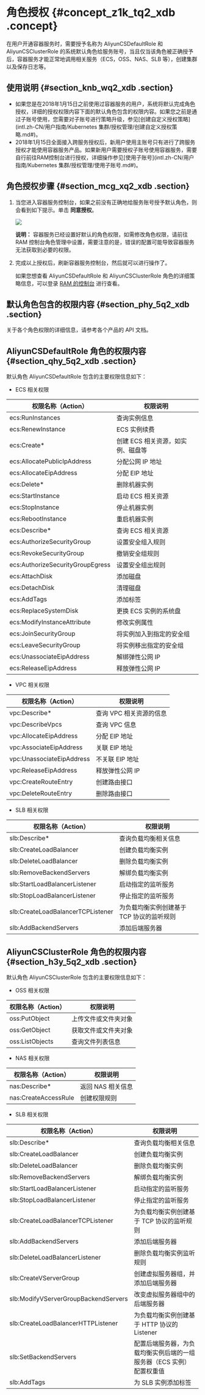 # 角色授权 {#concept_z1k_tq2_xdb .concept}

在用户开通容器服务时，需要授予名称为 AliyunCSDefaultRole 和 AliyunCSClusterRole 的系统默认角色给服务账号，当且仅当该角色被正确授予后，容器服务才能正常地调用相关服务（ECS，OSS、NAS、SLB 等），创建集群以及保存日志等。

## 使用说明 {#section_knb_wq2_xdb .section}

-   如果您是在2018年1月15日之前使用过容器服务的用户，系统将默认完成角色授权，详细的授权权限内容下面的默认角色包含的权限内容。如果您之前是通过子账号使用，您需要对子账号进行策略升级，参见[创建自定义授权策略](intl.zh-CN/用户指南/Kubernetes 集群/授权管理/创建自定义授权策略.md#)。
-   2018年1月15日全面接入跨服务授权后，新用户使用主账号只有进行了跨服务授权才能使用容器服务产品。如果新用户需要授权子账号使用容器服务，需要自行前往RAM控制台进行授权，详细操作参见[使用子账号](intl.zh-CN/用户指南/Kubernetes 集群/授权管理/使用子账号.md#)。

## 角色授权步骤 {#section_mcg_xq2_xdb .section}

1.  当您进入容器服务控制台，如果之前没有正确地给服务账号授予默认角色，则会看到如下提示。单击 **同意授权**。

    ![](http://static-aliyun-doc.oss-cn-hangzhou.aliyuncs.com/assets/img/16635/153829020210824_zh-CN.png)

    **说明：** 容器服务已经设置好默认的角色权限，如需修改角色权限，请前往 RAM 控制台角色管理中设置，需要注意的是，错误的配置可能导致容器服务无法获取到必要的权限。

2.  完成以上授权后，刷新容器服务控制台，然后就可以进行操作了。

    如果您想查看 AliyunCSDefaultRole 和 AliyunCSClusterRole 角色的详细策略信息，可以登录 [RAM 的控制台](https://ram.console.aliyun.com/) 进行查看。


## 默认角色包含的权限内容 {#section_phy_5q2_xdb .section}

关于各个角色权限的详细信息，请参考各个产品的 API 文档。

## AliyunCSDefaultRole 角色的权限内容 {#section_qhy_5q2_xdb .section}

默认角色 AliyunCSDefaultRole 包含的主要权限信息如下：

-   ECS 相关权限

|权限名称（Action）|权限说明|
|------------|----|
|ecs:RunInstances|查询实例信息|
|ecs:RenewInstance|ECS 实例续费|
|ecs:Create\*|创建 ECS 相关资源，如实例、磁盘等|
|ecs:AllocatePublicIpAddress|分配公网 IP 地址|
|ecs:AllocateEipAddress|分配 EIP 地址|
|ecs:Delete\*|删除机器实例|
|ecs:StartInstance|启动 ECS 相关资源|
|ecs:StopInstance|停止机器实例|
|ecs:RebootInstance|重启机器实例|
|ecs:Describe\*|查询 ECS 相关资源|
|ecs:AuthorizeSecurityGroup|设置安全组入规则|
|ecs:RevokeSecurityGroup|撤销安全组规则|
|ecs:AuthorizeSecurityGroupEgress|设置安全组出规则|
|ecs:AttachDisk|添加磁盘|
|ecs:DetachDisk|清理磁盘|
|ecs:AddTags|添加标签|
|ecs:ReplaceSystemDisk|更换 ECS 实例的系统盘|
|ecs:ModifyInstanceAttribute|修改实例属性|
|ecs:JoinSecurityGroup|将实例加入到指定的安全组|
|ecs:LeaveSecurityGroup|将实例移出指定的安全组|
|ecs:UnassociateEipAddress|解绑弹性公网 IP|
|ecs:ReleaseEipAddress|释放弹性公网 IP|

-   VPC 相关权限

|权限名称（Action）|权限说明|
|------------|----|
|vpc:Describe\*|查询 VPC 相关资源的信息|
|vpc:DescribeVpcs|查询 VPC 信息|
|vpc:AllocateEipAddress|分配 EIP 地址|
|vpc:AssociateEipAddress|关联 EIP 地址|
|vpc:UnassociateEipAddress|不关联 EIP 地址|
|vpc:ReleaseEipAddress|释放弹性公网 IP|
|vpc:CreateRouteEntry|创建路由接口|
|vpc:DeleteRouteEntry|删除路由接口|

-   SLB 相关权限

|权限名称（Action）|权限说明|
|------------|----|
|slb:Describe\*|查询负载均衡相关信息|
|slb:CreateLoadBalancer|创建负载均衡实例|
|slb:DeleteLoadBalancer|删除负载均衡实例|
|slb:RemoveBackendServers|解绑负载均衡实例|
|slb:StartLoadBalancerListener|启动指定的监听服务|
|slb:StopLoadBalancerListener|停止指定的监听服务|
|slb:CreateLoadBalancerTCPListener|为负载均衡实例创建基于 TCP 协议的监听规则|
|slb:AddBackendServers|添加后端服务器|

## AliyunCSClusterRole 角色的权限内容 {#section_h3y_5q2_xdb .section}

默认角色 AliyunCSClusterRole 包含的主要权限信息如下：

-   OSS 相关权限

|权限名称（Action）|权限说明|
|------------|----|
|oss:PutObject|上传文件或文件夹对象|
|oss:GetObject|获取文件或文件夹对象|
|oss:ListObjects|查询文件列表信息|

-   NAS 相关权限

|权限名称（Action）|权限说明|
|------------|----|
|nas:Describe\*|返回 NAS 相关信息|
|nas:CreateAccessRule|创建权限规则|

-   SLB 相关权限

|权限名称（Action）|权限说明|
|------------|----|
|slb:Describe\*|查询负载均衡相关信息|
|slb:CreateLoadBalancer|创建负载均衡实例|
|slb:DeleteLoadBalancer|删除负载均衡实例|
|slb:RemoveBackendServers|解绑负载均衡实例|
|slb:StartLoadBalancerListener|启动指定的监听服务|
|slb:StopLoadBalancerListener|停止指定的监听服务|
|slb:CreateLoadBalancerTCPListener|为负载均衡实例创建基于 TCP 协议的监听规则|
|slb:AddBackendServers|添加后端服务器|
|slb:DeleteLoadBalancerListener|删除负载均衡实例监听规则|
|slb:CreateVServerGroup|创建虚拟服务器组，并添加后端服务器|
|slb:ModifyVServerGroupBackendServers|改变虚拟服务器组中的后端服务器|
|slb:CreateLoadBalancerHTTPListener|为负载均衡实例创建基于 HTTP 协议的 Listener|
|slb:SetBackendServers|配置后端服务器，为负载均衡实例后端的一组服务器（ECS 实例）配置权重值|
|slb:AddTags|为 SLB 实例添加标签|

